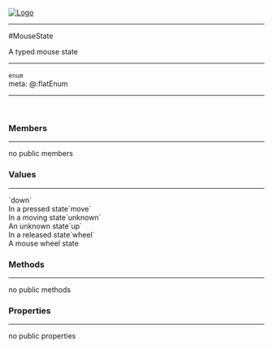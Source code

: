 
[![Logo](../../../images/logo.png)](../../../api/index.html)

---



#MouseState

A typed mouse state

---

`enum`
<span class="meta">
<br/>meta: @:flatEnum
</span>


---

&nbsp;
&nbsp;

<h3>Members</h3> <hr/>no public members<h3>Values</h3> <hr/><span class="member signature apipage">`down`<br/> </span>
        <span class="small_desc_flat">In a pressed state</span><span class="member signature apipage">`move`<br/> </span>
        <span class="small_desc_flat">In a moving state</span><span class="member signature apipage">`unknown`<br/> </span>
        <span class="small_desc_flat">An unknown state</span><span class="member signature apipage">`up`<br/> </span>
        <span class="small_desc_flat">In a released state</span><span class="member signature apipage">`wheel`<br/> </span>
        <span class="small_desc_flat">A mouse wheel state</span>

<h3>Methods</h3> <hr/>no public methods

<h3>Properties</h3> <hr/>no public properties

&nbsp;
&nbsp;
&nbsp;